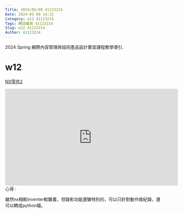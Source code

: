 ```yaml
---
Title: 2024/05/09 41123214
Date: 2024-05-09 14:31
Category: w12 41123214
Tags: 網誌編寫 41123214
Slug: w12 41123214
Author: 41123214
---
```


2024 Spring 網際內容管理與協同產品設計實習課程教學導引.

<!-- PELICAN_END_SUMMARY -->

# w12
[NX零件2](https://nfuedu-my.sharepoint.com/personal/41123214_nfu_edu_tw/_layouts/15/onedrive.aspx?id=%2Fpersonal%2F41123214%5Fnfu%5Fedu%5Ftw%2FDocuments%2F41123214%2D1%2Epy&parent=%2Fpersonal%2F41123214%5Fnfu%5Fedu%5Ftw%2FDocuments&ga=1)

<iframe width="560" height="315" src="https://www.youtube.com/embed/01V69g1XjM8?si=xxOyhSNPktqPz7cg" title="YouTube video player" frameborder="0" allow="accelerometer; autoplay; clipboard-write; encrypted-media; gyroscope; picture-in-picture; web-share" referrerpolicy="strict-origin-when-cross-origin" allowfullscreen></iframe>
心得 : 

雖然nx相較inventer較難畫，但錄影功能還蠻特別的，可以只針對動作做紀錄，還可以轉成python檔。